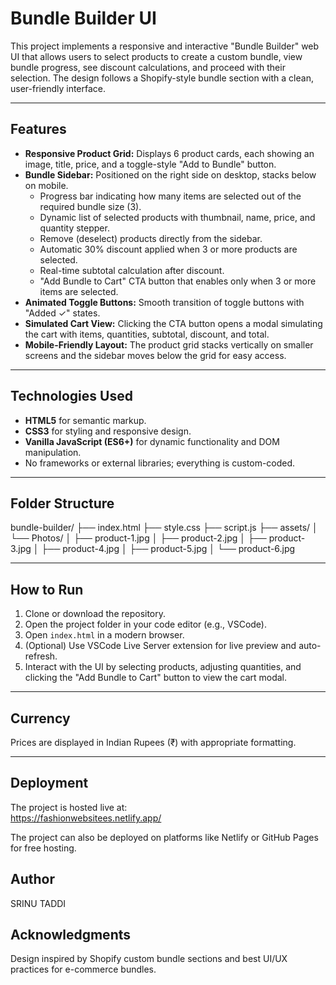 # Bundle Builder UI

This project implements a responsive and interactive "Bundle Builder" web UI that allows users to select products to create a custom bundle, view bundle progress, see discount calculations, and proceed with their selection. The design follows a Shopify-style bundle section with a clean, user-friendly interface.

---

## Features

- **Responsive Product Grid:** Displays 6 product cards, each showing an image, title, price, and a toggle-style "Add to Bundle" button.
- **Bundle Sidebar:** Positioned on the right side on desktop, stacks below on mobile.
  - Progress bar indicating how many items are selected out of the required bundle size (3).
  - Dynamic list of selected products with thumbnail, name, price, and quantity stepper.
  - Remove (deselect) products directly from the sidebar.
  - Automatic 30% discount applied when 3 or more products are selected.
  - Real-time subtotal calculation after discount.
  - "Add Bundle to Cart" CTA button that enables only when 3 or more items are selected.
- **Animated Toggle Buttons:** Smooth transition of toggle buttons with "Added ✓" states.
- **Simulated Cart View:** Clicking the CTA button opens a modal simulating the cart with items, quantities, subtotal, discount, and total.
- **Mobile-Friendly Layout:** The product grid stacks vertically on smaller screens and the sidebar moves below the grid for easy access.

---

## Technologies Used

- **HTML5** for semantic markup.
- **CSS3** for styling and responsive design.
- **Vanilla JavaScript (ES6+)** for dynamic functionality and DOM manipulation.
- No frameworks or external libraries; everything is custom-coded.

---

## Folder Structure

bundle-builder/
├── index.html
├── style.css
├── script.js
├── assets/
│   └── Photos/
│       ├── product-1.jpg
│       ├── product-2.jpg
│       ├── product-3.jpg
│       ├── product-4.jpg
│       ├── product-5.jpg
│       └── product-6.jpg



---

## How to Run

1. Clone or download the repository.
2. Open the project folder in your code editor (e.g., VSCode).
3. Open `index.html` in a modern browser.
4. (Optional) Use VSCode Live Server extension for live preview and auto-refresh.
5. Interact with the UI by selecting products, adjusting quantities, and clicking the "Add Bundle to Cart" button to view the cart modal.

---

## Currency

Prices are displayed in Indian Rupees (₹) with appropriate formatting.

---

## Deployment

The project is hosted live at:  
https://fashionwebsitees.netlify.app/

The project can also be deployed on platforms like Netlify or GitHub Pages for free hosting.


## Author

SRINU TADDI


## Acknowledgments

Design inspired by Shopify custom bundle sections and best UI/UX practices for e-commerce bundles.
